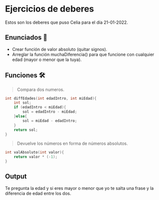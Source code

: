 # Ejercicios de deberes

Estos son los deberes que puso Celia para el día 21-01-2022.

## Enunciados 📄

* Crear función de valor absoluto (quitar signos).
* Arreglar la función muchaDiferencia() para que funcione con cualquier edad (mayor o menor que la tuya).

## Funciones 🛠

> Compara dos numeros.

```cpp
int diffEdades(int edadIntro, int miEdad){
    int sol;
    if (edadIntro < miEdad){
        sol = edadIntro - miEdad;
    }else{
        sol = miEdad - edadIntro;
    }
    return sol;
}
```

> Devuelve los números en forma de números absolutos.

```cpp
int valAbsoluto(int valor){
    return valor * (-1);
}

```
## Output

Te pregunta la edad y si eres mayor o menor que yo te salta una frase y la diferencia de edad entre los dos.
